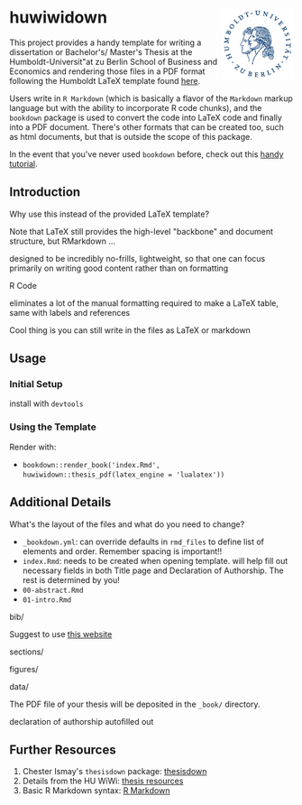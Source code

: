 # huwiwidown <img src="Hu_Logo_small.png" align="right" width="128px"/>

This project provides a handy template for writing a dissertation or Bachelor's/
Master's Thesis at the Humboldt-Universit\"at zu Berlin School of Business and
Economics and rendering those files in a PDF format following the Humboldt LaTeX
template found [here](https://www.wiwi.hu-berlin.de/de/professuren/vwl/oe/teaching/theses/latex-thesis-template/view).

Users write in `R Markdown` (which is basically a flavor of the `Markdown`
markup language but with the ability to incorporate R code chunks), and the
`bookdown` package is used to convert the code into LaTeX code and finally into
a PDF document. There's other formats that can be created too, such as html
documents, but that is outside the scope of this package.

In the event that you've never used `bookdown` before, check out this [handy
tutorial](https://bookdown.org/yihui/bookdown/).

## Introduction

Why use this instead of the provided LaTeX template?

Note that LaTeX still provides the high-level "backbone" and document structure,
but RMarkdown ...

designed to be incredibly no-frills, lightweight, so that one can focus primarily
on writing good content rather than on formatting

R Code

eliminates a lot of the manual formatting required to make a LaTeX table, same
with labels and references

Cool thing is you can still write in the files as LaTeX or markdown

## Usage

### Initial Setup

install with `devtools`

### Using the Template

Render with: 
- `bookdown::render_book('index.Rmd', huwiwidown::thesis_pdf(latex_engine = 'lualatex'))`


## Additional Details

What's the layout of the files and what do you need to change?

- `_bookdown.yml`: can override defaults in `rmd_files` to define list of
  elements and order. Remember spacing is important!!
- `index.Rmd`: needs to be created when opening template. will help fill out
  necessary fields in both Title page and Declaration of Authorship. The rest
  is determined by you!
- `00-abstract.Rmd`
- `01-intro.Rmd`


bib/

Suggest to use [this website](http://bibdesk.sourceforge.net/)

sections/

figures/

data/

The PDF file of your thesis will be deposited in the `_book/` directory.


declaration of authorship autofilled out


## Further Resources

1. Chester Ismay's `thesisdown` package: [thesisdown](https://github.com/ismayc/thesisdown)
2. Details from the HU WiWi: [thesis resources](https://www.wiwi.hu-berlin.de/de/professuren/vwl/oe/teaching/theses)
3. Basic R Markdown syntax: [R Markdown](https://rmarkdown.rstudio.com/authoring_basics.html)